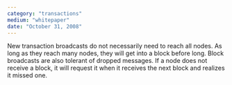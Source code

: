```yaml
---
category: "transactions"
medium: "whitepaper"
date: "October 31, 2008"
---
```

New transaction broadcasts do not necessarily need to reach all nodes. As long as they reach many nodes, they will get into a block before long. Block broadcasts are also tolerant of dropped messages. If a node does not receive a block, it will request it when it receives the next block and realizes it missed one.